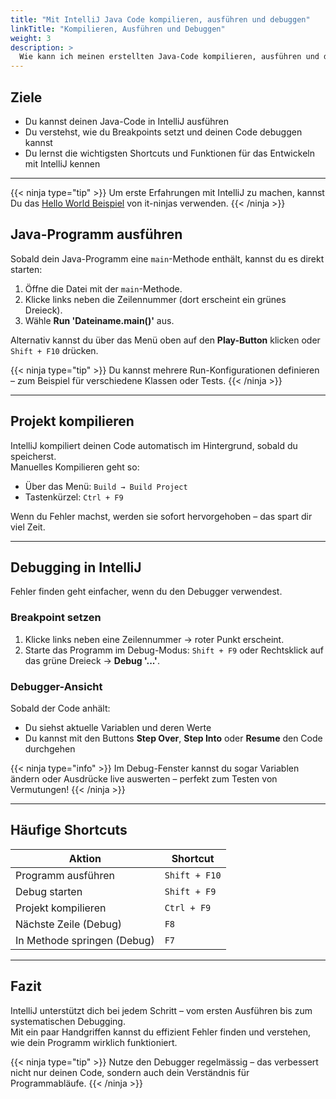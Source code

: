 ```yaml
---
title: "Mit IntelliJ Java Code kompilieren, ausführen und debuggen"
linkTitle: "Kompilieren, Ausführen und Debuggen"
weight: 3
description: >
  Wie kann ich meinen erstellten Java-Code kompilieren, ausführen und debuggen.
---
```


## Ziele

- Du kannst deinen Java-Code in IntelliJ ausführen
- Du verstehst, wie du Breakpoints setzt und deinen Code debuggen kannst
- Du lernst die wichtigsten Shortcuts und Funktionen für das Entwickeln mit IntelliJ kennen

---

{{< ninja type="tip" >}}
Um erste Erfahrungen mit IntelliJ zu machen, kannst Du das [Hello World Beispiel](../../../../labs/02_Java/03_java-grundlagen/01_BasicExercises/01_Einfaches-Hello-World/) 
von it-ninjas verwenden.
{{< /ninja >}}

## Java-Programm ausführen

Sobald dein Java-Programm eine `main`-Methode enthält, kannst du es direkt starten:

1. Öffne die Datei mit der `main`-Methode.
2. Klicke links neben die Zeilennummer (dort erscheint ein grünes Dreieck).
3. Wähle **Run 'Dateiname.main()'** aus.

Alternativ kannst du über das Menü oben auf den **Play-Button** klicken oder `Shift + F10` drücken.

{{< ninja type="tip" >}}
Du kannst mehrere Run-Konfigurationen definieren – zum Beispiel für verschiedene Klassen oder Tests.
{{< /ninja >}}

---

## Projekt kompilieren

IntelliJ kompiliert deinen Code automatisch im Hintergrund, sobald du speicherst.  
Manuelles Kompilieren geht so:

- Über das Menü: `Build → Build Project`
- Tastenkürzel: `Ctrl + F9`

Wenn du Fehler machst, werden sie sofort hervorgehoben – das spart dir viel Zeit.

---

## Debugging in IntelliJ

Fehler finden geht einfacher, wenn du den Debugger verwendest.

### Breakpoint setzen

1. Klicke links neben eine Zeilennummer → roter Punkt erscheint.
2. Starte das Programm im Debug-Modus: `Shift + F9` oder Rechtsklick auf das grüne Dreieck → **Debug '...'**.

### Debugger-Ansicht

Sobald der Code anhält:

- Du siehst aktuelle Variablen und deren Werte
- Du kannst mit den Buttons **Step Over**, **Step Into** oder **Resume** den Code durchgehen

{{< ninja type="info" >}}
Im Debug-Fenster kannst du sogar Variablen ändern oder Ausdrücke live auswerten – perfekt zum Testen von Vermutungen!
{{< /ninja >}}

---

## Häufige Shortcuts

| Aktion              | Shortcut           |
|---------------------|--------------------|
| Programm ausführen  | `Shift + F10`      |
| Debug starten       | `Shift + F9`       |
| Projekt kompilieren | `Ctrl + F9`        |
| Nächste Zeile (Debug) | `F8`              |
| In Methode springen (Debug) | `F7`        |

---

## Fazit

IntelliJ unterstützt dich bei jedem Schritt – vom ersten Ausführen bis zum systematischen Debugging.  
Mit ein paar Handgriffen kannst du effizient Fehler finden und verstehen, wie dein Programm wirklich funktioniert.

{{< ninja type="tip" >}}
Nutze den Debugger regelmässig – das verbessert nicht nur deinen Code, sondern auch dein Verständnis für Programmabläufe.
{{< /ninja >}}
